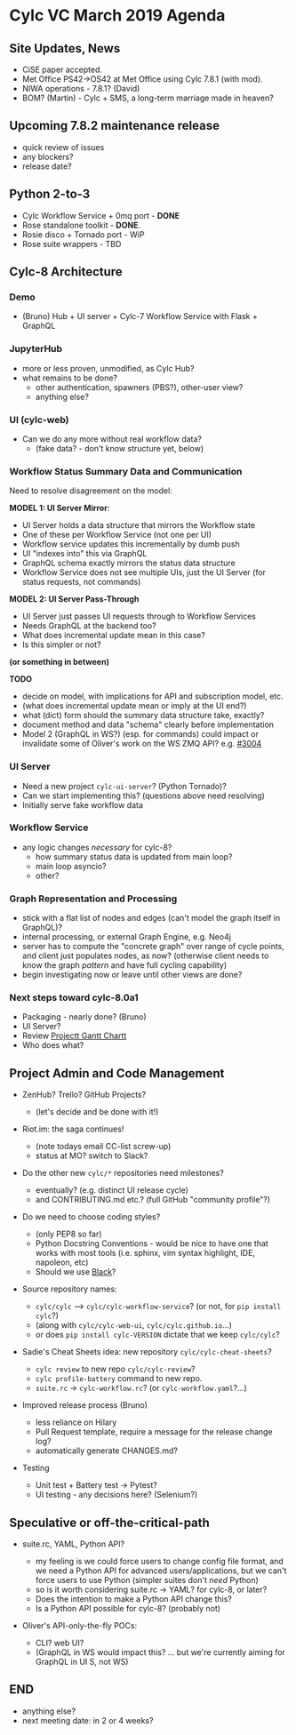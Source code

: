 # Cylc VC March 2019 Agenda

## Site Updates, News

- CiSE paper accepted.
- Met Office PS42->OS42 at Met Office using Cylc 7.8.1 (with mod).
- NIWA operations - 7.8.1? (David)
- BOM? (Martin) - Cylc + SMS, a long-term marriage made in heaven?

## Upcoming 7.8.2 maintenance release

- quick review of issues
- any blockers?
- release date?

## Python 2-to-3

- Cylc Workflow Service + 0mq port  - **DONE**
- Rose standalone toolkit - **DONE**.
- Rosie disco + Tornado port - WiP
- Rose suite wrappers - TBD

## Cylc-8 Architecture 

### Demo
- (Bruno) Hub + UI server + Cylc-7 Workflow Service with Flask + GraphQL

### JupyterHub
- more or less proven, unmodified, as Cylc Hub?
- what remains to be done?
  - other authentication, spawners (PBS?), other-user view?
  - anything else?

### UI (cylc-web)
- Can we do any more without real workflow data?
  - (fake data? - don't know structure yet, below)

### Workflow Status Summary Data and Communication

Need to resolve disagreement on the model:

**MODEL 1: UI Server Mirror**:
- UI Server holds a data structure that mirrors the Workflow state
- One of these per Workflow Service (not one per UI)
- Workflow service updates this incrementally by dumb push
- UI "indexes into" this via GraphQL
- GraphQL schema exactly mirrors the status data structure
- Workflow Service does not see multiple UIs, just the UI Server (for status
  requests, not commands)

**MODEL 2: UI Server Pass-Through**
- UI Server just passes UI requests through to Workflow Services
- Needs GraphQL at the backend too? 
- What does incremental update mean in this case?
- Is this simpler or not? 

**(or something in between)**

**TODO**
- decide on model, with implications for API and subscription model, etc.
- (what does incremental update mean or imply at the UI end?)
- what (dict) form should the summary data structure take, exactly?
- document method and data "schema" clearly before implementation
- Model 2 (GraphQL in WS?) (esp. for commands) could impact or invalidate some
  of Oliver's work on the WS ZMQ API? e.g.
  [#3004](https://github.com/cylc/cylc/pull/3004)

### UI Server
- Need a new project `cylc-ui-server`? (Python Tornado)?
- Can we start implementing this?  (questions above need resolving)
- Initially serve fake workflow data

### Workflow Service
- any logic changes *necessary* for cylc-8?
  - how summary status data is updated from main loop?
  - main loop asyncio?
  - other?

### Graph Representation and Processing
- stick with a flat list of nodes and edges (can't model the graph itself in
  GraphQL)?
- internal processing, or external Graph Engine, e.g. Neo4j
- server has to compute the "concrete graph" over range of cycle points,
  and client just populates nodes, as now?  (otherwise client needs to know
  the graph *pattern* and have full cycling capability)
- begin investigating now or leave until other views are done?

### Next steps toward cylc-8.0a1
  - Packaging - nearly done? (Bruno)
  - UI Server?
  - Review [Projectt Gantt
    Chartt](cylc-8-tasks#project-gantt-chart)
  - Who does what?

## Project Admin and Code Management
- ZenHub? Trello? GitHub Projects?
  - (let's decide and be done with it!)

- Riot.im: the saga continues!
  - (note todays email CC-list screw-up)
  - status at MO? switch to Slack?

- Do the other new `cylc/*` repositories need milestones?
  - eventually? (e.g. distinct UI release cycle)
  - and CONTRIBUTING.md etc.? (full GitHub "community profile"?)

- Do we need to choose coding styles?
   - (only PEP8 so far)
   - Python Docstring Conventions - would be nice to have one that works
     with most tools (i.e. sphinx, vim syntax highlight, IDE, napoleon,
     etc)
   - Should we use [Black](https://github.com/ambv/black)?

- Source repository names:
  - `cylc/cylc` --> `cylc/cylc-workflow-service`? (or not, for `pip install cylc`?)
  - (along with `cylc/cylc-web-ui`, `cylc/cylc.github.io`...)
  - or does `pip install cylc-VERSION` dictate that we keep `cylc/cylc`?

- Sadie's Cheat Sheets idea: new repository `cylc/cylc-cheat-sheets`?
   - `cylc review` to new repo `cylc/cylc-review`? 
   - `cylc profile-battery` command to new repo.
   - `suite.rc` -> `cylc-workflow.rc`? (or `cylc-workflow.yaml`?...)

- Improved release process (Bruno) 
   - less reliance on Hilary
   - Pull Request template, require a message for the release change log?
   - automatically generate CHANGES.md?

- Testing
  - Unit test + Battery test -> Pytest?
  - UI testing - any decisions here? (Selenium?)

## Speculative or off-the-critical-path

- suite.rc, YAML, Python API?
  - my feeling is we could force users to change config file format, and we
    need a Python API for advanced users/applications, but we can't force
    users to use Python (simpler suites don't *need* Python)
  - so is it worth considering suite.rc -> YAML? for cylc-8, or later?
  - Does the intention to make a Python API change this?
  - Is a Python API possible for cylc-8? (probably not)

- Oliver's API-only-the-fly POCs:
  - CLI? web UI?
  - (GraphQL in WS would impact this? ... but we're currently aiming for
    GraphQL in UI S, not WS)

## END
- anything else?
- next meeting date: in 2 or 4 weeks?
